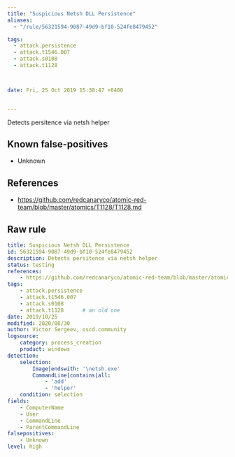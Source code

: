 ```yaml
---
title: "Suspicious Netsh DLL Persistence"
aliases:
  - "/rule/56321594-9087-49d9-bf10-524fe8479452"

tags:
  - attack.persistence
  - attack.t1546.007
  - attack.s0108
  - attack.t1128



date: Fri, 25 Oct 2019 15:38:47 +0400


---
```


Detects persitence via netsh helper

<!--more-->


## Known false-positives

* Unknown



## References

* https://github.com/redcanaryco/atomic-red-team/blob/master/atomics/T1128/T1128.md


## Raw rule
```yaml
title: Suspicious Netsh DLL Persistence
id: 56321594-9087-49d9-bf10-524fe8479452
description: Detects persitence via netsh helper
status: testing
references:
    - https://github.com/redcanaryco/atomic-red-team/blob/master/atomics/T1128/T1128.md
tags:
    - attack.persistence
    - attack.t1546.007
    - attack.s0108
    - attack.t1128      # an old one
date: 2019/10/25
modified: 2020/08/30
author: Victor Sergeev, oscd.community
logsource:
    category: process_creation
    product: windows
detection:
    selection:
        Image|endswith: '\netsh.exe'
        CommandLine|contains|all:
            - 'add'
            - 'helper'
    condition: selection
fields:
    - ComputerName
    - User
    - CommandLine
    - ParentCommandLine
falsepositives:
    - Unknown
level: high

```

